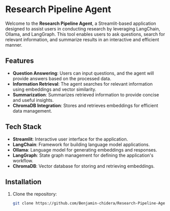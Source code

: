 # Research Pipeline Agent

Welcome to the **Research Pipeline Agent**, a Streamlit-based application designed to assist users in conducting research by leveraging LangChain, Ollama, and LangGraph. This tool enables users to ask questions, search for relevant information, and summarize results in an interactive and efficient manner.

## Features

- **Question Answering**: Users can input questions, and the agent will provide answers based on the processed data.
- **Information Retrieval**: The agent searches for relevant information using embeddings and vector similarity.
- **Summarization**: Summarizes retrieved information to provide concise and useful insights.
- **ChromaDB Integration**: Stores and retrieves embeddings for efficient data management.

## Tech Stack

- **Streamlit**: Interactive user interface for the application.
- **LangChain**: Framework for building language model applications.
- **Ollama**: Language model for generating embeddings and responses.
- **LangGraph**: State graph management for defining the application's workflow.
- **ChromaDB**: Vector database for storing and retrieving embeddings.

## Installation

1. Clone the repository:

   ```bash
   git clone https://github.com/Benjamin-chidera/Research-Pipeline-Agent.git
   ```
